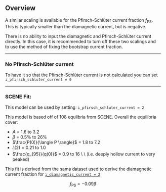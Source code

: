 ## Overview

A similar scaling is available for the Pfirsch-Schlüter current fraction $f_{\text{PS}}$.  This is
typically smaller than the diamagnetic current, but is negative.

There is no ability to input the diamagnetic and Pfirsch-Schlüter current
directly.  In this case, it is recommended to turn off these two scalings 
and to use the method of fixing the bootstrap current fraction.

--------------

### No Pfirsch-Schlüter current 

To have it so that the Pfirsch-Schlüter current is not calculated you can set `i_pfirsch_schluter_current = 0`

------------------

### SCENE Fit:

This model can be used by setting: `i_pfirsch_schluter_current = 2`

This model is based off of 108 equlibria from SCENE.
Overall the equilibria cover: 

- $A$ = 1.6 to 3.2
- $\beta$ = 0.5% to 26%
- $\frac{P(0)}{\langle P \rangle}$ = 1.8 to 7.2
- $l_i$(2) = 0.21 to 1.0
- $\frac{q_{95}}{q(0)}$ = 0.9 to 16 \ \ (i.e. deeply hollow current to very peaked)

This fit is derived from the sama dataset used to derive the diamagnetic current fraction for  [`i_diamagnetic_current = 2`](diamagnetic_current.md#scene-fit)

$$ f_{\text{PS}} = -0.09 \beta $$

